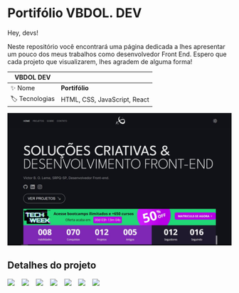 # Portifólio VBDOL. DEV 
<div id='top'></div>

Hey, devs!

Neste repositório você encontrará uma página dedicada a lhes apresentar um pouco dos meus trabalhos como desenvolvedor Front End.
Espero que cada projeto que visualizarem, lhes agradem de alguma forma! 





<!-- prettier-ignore -->
| VBDOL DEV |   |
| -------------- | -------------------------------------------------------------------------------------------------------------------------------------------------------------------------- |
| ✨ Nome        | **Portifólio** |
| 🏷️ Tecnologias |HTML, CSS, JavaScript, React |

<img src="/assets/images/port.JPG" alt="Descrição da imagem">


## Detalhes do projeto

<div>
  <img src="https://img.shields.io/badge/HTML5-E34F26?style=for-the-badge&logo=html5&logoColor=white">
  <img width="8" />
  <img src="https://img.shields.io/badge/CSS3-1572B6?style=for-the-badge&logo=css3&logoColor=white">
  <img width="8" />
  <img src="https://img.shields.io/badge/JavaScript-F7DF1E?style=for-the-badge&logo=javascript&logoColor=black">
  <img width="8" />
  <img src="https://img.shields.io/badge/Angular-DD0031?style=for-the-badge&logo=angular&logoColor=white">
  <img width="8" />
  <img src="https://img.shields.io/badge/Bootstrap-563D7C?style=for-the-badge&logo=bootstrap&logoColor=white">
  <img width="8" />
  <img src="https://img.shields.io/badge/Sass-CC6699?style=for-the-badge&logo=sass&logoColor=white">
  <img width="8" />
  <img src="https://img.shields.io/badge/Git-F05032?style=for-the-badge&logo=git&logoColor=white">
</div>

